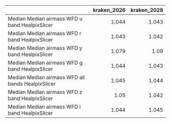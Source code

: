 |                                                   |   kraken_2026 |   kraken_2028 |
|:--------------------------------------------------|--------------:|--------------:|
| Median Median airmass WFD u band HealpixSlicer    |         1.044 |         1.043 |
| Median Median airmass WFD r band HealpixSlicer    |         1.043 |         1.042 |
| Median Median airmass WFD y band HealpixSlicer    |         1.079 |         1.09  |
| Median Median airmass WFD g band HealpixSlicer    |         1.044 |         1.043 |
| Median Median airmass WFD all bands HealpixSlicer |         1.045 |         1.044 |
| Median Median airmass WFD z band HealpixSlicer    |         1.05  |         1.042 |
| Median Median airmass WFD i band HealpixSlicer    |         1.044 |         1.045 |
